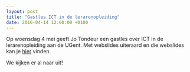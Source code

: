 ```yaml
---
layout: post
title: "Gastles ICT in de lerarenopleiding"
date: 2016-04-14 12:00:00 +0100
---
```

Op woensdag 4 mei geeft Jo Tondeur een gastles over ICT in de lerarenopleiding aan de UGent. Met webslides uiteraard en die webslides kan je [hier](http://openwebslides.github.io/ICT-Lerarenopleiding) vinden.

We kijken er al naar uit!